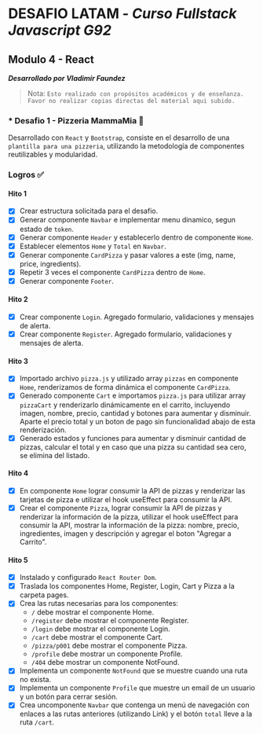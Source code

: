 # DESAFIO LATAM - _Curso Fullstack Javascript G92_

## Modulo 4 - React

**_Desarrollado por Vladimir Faundez_**
> Nota: `Esto realizado con propósitos académicos y de enseñanza. Favor no realizar copias directas del material aqui subido.`

### * Desafio 1 - Pizzeria MammaMia 🍕

Desarrollado con `React` y `Bootstrap`, consiste en el desarrollo de una `plantilla para una pizzeria`, utilizando la metodología de componentes reutilizables y modularidad.

### Logros ✅  

#### Hito 1

- [x] Crear estructura solicitada para el desafio.
- [x] Generar componente `Navbar` e implementar menu dinamico, segun estado de `token`.
- [x] Generar componente `Header` y establecerlo dentro de componente `Home`.
- [x] Establecer elementos `Home` y `Total` en `Navbar`.
- [x] Generar componente `CardPizza` y pasar valores a este (img, name, price, ingredients).
- [x] Repetir 3 veces el componente `CardPizza` dentro de `Home`.
- [x] Generar componente `Footer`.

#### Hito 2

- [x] Crear componente `Login`. Agregado formulario, validaciones y mensajes de alerta.
- [x] Crear componente `Register`. Agregado formulario, validaciones y mensajes de alerta.

#### Hito 3

- [x] Importado archivo `pizza.js` y utilizado array `pizzas` en componente `Home`, renderizamos de forma dinámica el componente `CardPizza`.
- [x] Generado componente `Cart` e importamos `pizza.js` para utilizar array `pizzaCart` y renderizarlo dinámicamente en el carrito, incluyendo imagen, nombre, precio, cantidad y botones para aumentar y disminuir. Aparte el precio total y un boton de pago sin funcionalidad abajo de esta renderización.
- [x] Generado estados y funciones para aumentar y disminuir cantidad de pizzas, calcular el total y en caso que una pizza su cantidad sea cero, se elimina del listado.

#### Hito 4

- [x] En componente `Home` lograr consumir la API de pizzas y renderizar las tarjetas de pizza e utilizar el hook useEffect para consumir la API.
- [x] Crear el componente `Pizza`, lograr consumir la API de pizzas y renderizar la información de la pizza, utilizar el hook useEffect para consumir la API, mostrar la información de la pizza: nombre, precio, ingredientes, imagen y descripción y agregar el boton "Agregar a Carrito".

#### Hito 5

- [x] Instalado y configurado `React Router Dom`.
- [x] Traslada los componentes Home, Register, Login, Cart y Pizza a la carpeta pages.
- [x] Crea las rutas necesarias para los componentes:
  - `/` debe mostrar el componente Home.
  - `/register` debe mostrar el componente Register.
  - `/login` debe mostrar el componente Login.
  - `/cart` debe mostrar el componente Cart.
  - `/pizza/p001` debe mostrar el componente Pizza.
  - `/profile` debe mostrar un componente Profile.
  - `/404` debe mostrar un componente NotFound.
- [x] Implementa un componente `NotFound` que se muestre cuando una ruta no exista.
- [x] Implementa un componente `Profile` que muestre un email de un usuario y un botón para cerrar sesión.
- [x] Crea uncomponente `Navbar` que contenga un menú de navegación con enlaces a las rutas anteriores (utilizando Link) y el botón `total` lleve a la ruta `/cart`.
